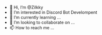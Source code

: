 - 👋 Hi, I’m @Zilkky
- 👀 I’m interested in Discord Bot Develompent
- 🌱 I’m currently learning ...
- 💞️ I’m looking to collaborate on ...
- 📫 How to reach me ...

<!---
Zilkky/Zilkky is a ✨ special ✨ repository because its `README.md` (this file) appears on your GitHub profile.
You can click the Preview link to take a look at your changes.
--->
